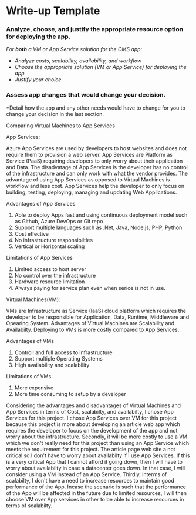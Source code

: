 # Write-up Template

### Analyze, choose, and justify the appropriate resource option for deploying the app.

*For **both** a VM or App Service solution for the CMS app:*
- *Analyze costs, scalability, availability, and workflow*
- *Choose the appropriate solution (VM or App Service) for deploying the app*
- *Justify your choice*

### Assess app changes that would change your decision.

*Detail how the app and any other needs would have to change for you to change your decision in the last section.

Comparing Virtual Machines to App Services 

App Services: 

Azure App Services are used by developers to host websites and does not require them to provision a web server. App Services are Platform as Service (PaaS) requiring developers to only worry about their application and Data. The disadvatage of App Services is the developer has no control of the infrastructure and can only work with what the vendor provides. The advantage of using App Services as opposed to Virtual Machines is workflow and less cost. App Services help the developer to only focus on building, testing, deploying, managing and updating Web Applications. 

Advantages of App Services
1. Able to deploy Apps fast and using continuous deployment model such as Github, Azure DevOps or Git repo
2. Support multiple languages such as .Net, Java, Node.js, PHP, Python
3. Cost effective 
4. No infrastructure responsibilties
5. Vertical or Horizontal scaling 

Limitations of App Services
1. Limited access to host server
2. No control over the infrastructure 
3. Hardware resource limitation
4. Always paying for service plan even when serice is not in use. 



Virtual Machines(VM):

VMs are Infrastructure as Service (IaaS) cloud platform which requires the developer to be responsible for Application, Data, Runtime, Middleware and Opearing System. Advantages of Virtual Machines are Scalability and Availabilty. Deploying to VMs is more costly compared to App Services. 

Advantages of VMs
1. Controll and full access to infrastructure 
2. Support multiple Operating Systems 
3. High availability and scalability

Limitations of VMs
1. More expensive 
2. More time consuming to setup by a developer 

Considering the advantages and disadvantages of Virtual Machines and App Services in terms of Cost, scalabilty, and availabilty, I chose App Services for this project. I chose App Services over VM for this project because this project is more about developing an article web app which requires the developer to focus on the development of the app and not worry about the infrastructure. Secondly, it will be more costly to use a VM which we don't really need for this project than using an App Service which meets the requirement for this project. The article page web site a not critical so I don't have to worry about availabilty if I use App Services. If this is a very critical App that I cannot afford it going down, then I will have to worry about availabilty in case a datacenter goes down. In that case, I will consider using a VM instead of an App Service. Thirdly, interms of scalabilty, I don't have a need to increase resources to maintain good performance of the App. Incase the scenario is such that the performance of the App will be affected in the future due to limited resources, I will then choose VM over App services in other to be able to increase resources in terms of scalabilty.  
